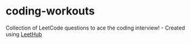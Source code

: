 # coding-workouts
Collection of LeetCode questions to ace the coding interview! - Created using [LeetHub](https://github.com/QasimWani/LeetHub)
